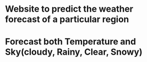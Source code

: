 # Website to predict the weather forecast of a particular region 
# Forecast both Temperature and Sky(cloudy, Rainy, Clear, Snowy)
